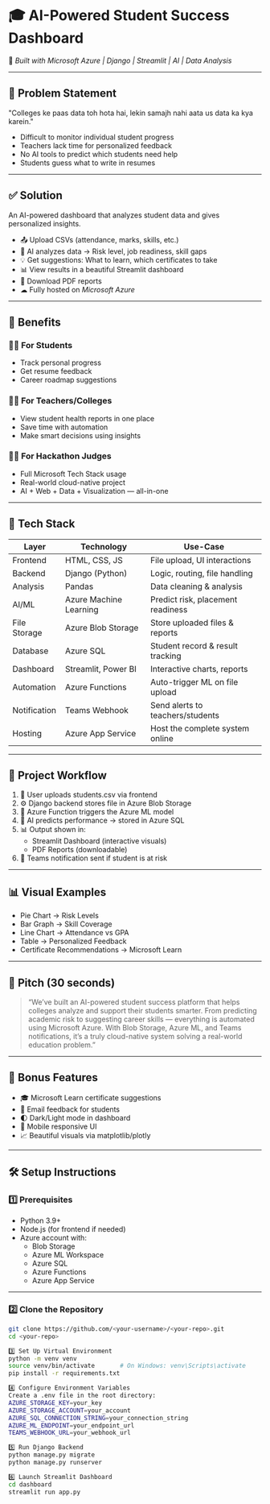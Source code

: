 # 🎓 AI-Powered Student Success Dashboard

🚀 *Built with Microsoft Azure | Django | Streamlit | AI | Data Analysis*

---

## 🧠 Problem Statement

"Colleges ke paas data toh hota hai, lekin samajh nahi aata us data ka kya karein."

- Difficult to monitor individual student progress
- Teachers lack time for personalized feedback
- No AI tools to predict which students need help
- Students guess what to write in resumes

---

## ✅ Solution

An AI-powered dashboard that analyzes student data and gives personalized insights.

- 📤 Upload CSVs (attendance, marks, skills, etc.)
- 🤖 AI analyzes data → Risk level, job readiness, skill gaps
- 💡 Get suggestions: What to learn, which certificates to take
- 📊 View results in a beautiful Streamlit dashboard
- 📄 Download PDF reports
- ☁ Fully hosted on *Microsoft Azure*

---

## 🎁 Benefits

### 👨‍🎓 For Students
- Track personal progress
- Get resume feedback
- Career roadmap suggestions

### 👩‍🏫 For Teachers/Colleges
- View student health reports in one place
- Save time with automation
- Make smart decisions using insights

### 👨‍💻 For Hackathon Judges
- Full Microsoft Tech Stack usage
- Real-world cloud-native project
- AI + Web + Data + Visualization — all-in-one

---

## 🔧 Tech Stack

| Layer        | Technology             | Use-Case                                  |
|--------------|-------------------------|--------------------------------------------|
| Frontend     | HTML, CSS, JS           | File upload, UI interactions               |
| Backend      | Django (Python)         | Logic, routing, file handling              |
| Analysis     | Pandas                  | Data cleaning & analysis                   |
| AI/ML        | Azure Machine Learning  | Predict risk, placement readiness          |
| File Storage | Azure Blob Storage      | Store uploaded files & reports             |
| Database     | Azure SQL               | Student record & result tracking           |
| Dashboard    | Streamlit, Power BI     | Interactive charts, reports                |
| Automation   | Azure Functions         | Auto-trigger ML on file upload             |
| Notification | Teams Webhook           | Send alerts to teachers/students           |
| Hosting      | Azure App Service       | Host the complete system online            |

---

## 🔁 Project Workflow

1. 👤 User uploads students.csv via frontend
2. ⚙ Django backend stores file in Azure Blob Storage
3. 🚀 Azure Function triggers the Azure ML model
4. 🧠 AI predicts performance → stored in Azure SQL
5. 📊 Output shown in:
   - Streamlit Dashboard (interactive visuals)
   - PDF Reports (downloadable)
6. 🔔 Teams notification sent if student is at risk

---

## 📊 Visual Examples

- Pie Chart → Risk Levels  
- Bar Graph → Skill Coverage  
- Line Chart → Attendance vs GPA  
- Table → Personalized Feedback  
- Certificate Recommendations → Microsoft Learn  

---

## 💬 Pitch (30 seconds)

> “We’ve built an AI-powered student success platform that helps colleges analyze and support their students smarter. From predicting academic risk to suggesting career skills — everything is automated using Microsoft Azure. With Blob Storage, Azure ML, and Teams notifications, it’s a truly cloud-native system solving a real-world education problem.”

---

## 🌟 Bonus Features

- 🎓 Microsoft Learn certificate suggestions
- 📧 Email feedback for students
- 🌓 Dark/Light mode in dashboard
- 📱 Mobile responsive UI
- 📈 Beautiful visuals via matplotlib/plotly

---
## 🛠️ Setup Instructions

### 1️⃣ Prerequisites

- Python 3.9+
- Node.js (for frontend if needed)
- Azure account with:
  - Blob Storage
  - Azure ML Workspace
  - Azure SQL
  - Azure Functions
  - Azure App Service

---

### 2️⃣ Clone the Repository

```bash
git clone https://github.com/<your-username>/<your-repo>.git
cd <your-repo>

3️⃣ Set Up Virtual Environment
python -m venv venv
source venv/bin/activate       # On Windows: venv\Scripts\activate
pip install -r requirements.txt

4️⃣ Configure Environment Variables
Create a .env file in the root directory:
AZURE_STORAGE_KEY=your_key
AZURE_STORAGE_ACCOUNT=your_account
AZURE_SQL_CONNECTION_STRING=your_connection_string
AZURE_ML_ENDPOINT=your_endpoint_url
TEAMS_WEBHOOK_URL=your_webhook_url

5️⃣ Run Django Backend
python manage.py migrate
python manage.py runserver

6️⃣ Launch Streamlit Dashboard
cd dashboard
streamlit run app.py

